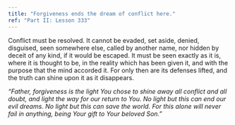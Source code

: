 ```yaml
---
title: "Forgiveness ends the dream of conflict here."
ref: "Part II: Lesson 333"
---
```


Conflict must be resolved. It cannot be evaded, set aside, denied,
disguised, seen somewhere else, called by another name, nor hidden by
deceit of any kind, if it would be escaped. It must be seen exactly as
it is, where it is thought to be, in the reality which has been given
it, and with the purpose that the mind accorded it. For only then are
its defenses lifted, and the truth can shine upon it as it disappears.

*“Father, forgiveness is the light You chose to shine away all conflict
and all doubt, and light the way for our return to You. No light but
this can end our evil dreams. No light but this can save the world. For
this alone will never fail in anything, being Your gift to Your beloved
Son.”*

